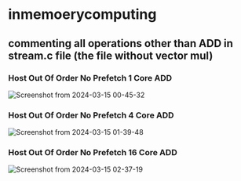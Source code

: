 # inmemoerycomputing

## commenting all operations other than ADD in stream.c file (the file without vector mul)

### Host Out Of Order No Prefetch 1 Core ADD


![Screenshot from 2024-03-15 00-45-32](https://github.com/vishnupriyapesu/inmemoerycomputing/assets/142419649/6eaabacb-65d2-4b9c-b022-eca7ef7c0da7)


### Host Out Of Order No Prefetch 4 Core ADD

![Screenshot from 2024-03-15 01-39-48](https://github.com/vishnupriyapesu/inmemoerycomputing/assets/142419649/e5ddc0f5-5a75-4855-aa39-3c2315bef576)


### Host Out Of Order No Prefetch 16 Core ADD

![Screenshot from 2024-03-15 02-37-19](https://github.com/vishnupriyapesu/inmemoerycomputing/assets/142419649/6a8cfdb4-85e7-4ea0-b3b2-c85f118af3bd)

